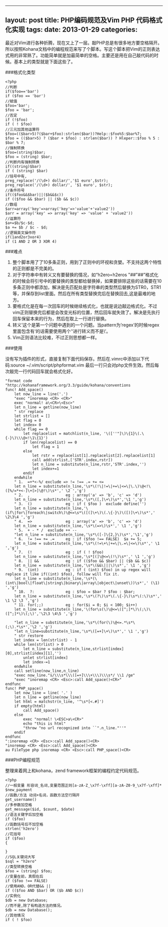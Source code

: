 
---
layout: post
title: PHP编码规范及Vim PHP 代码格式化实现
tags: 
date: 2013-01-29
categories:
---
最近对Vim进行各种折腾，现在又上了一层。敲PHP总是有很多地方要空格隔开。所以按照Kohana文档中的编程规范来写了个脚本。写这个脚本把Vim的正则表达式用的非常熟了。功能简单就是加最简单的空格。主要还是用在自己敲代码的时候。基本上的类型就是下面这些了。

###格式化类型
```
<?php 
//判断
if($foo=='bar')     
if ($foo == 'bar')
//赋值
$foo='bar';
$foo = 'bar';
//否定
if (!$foo)
if ( ! $foo)
//三元加其他运算符
$foo=(($bar>5)?($bar+$foo):strlen($bar))?Help::$foo%5:$bar%7;
$foo = (($bar>5) ? ($bar + $foo) : strlen($bar)) ? Hleper::$foo % 5 : $bar % 7;
//强制转换
$foo=(string)$bar;
$foo = (string) $bar;
//判断内有强制转换
if((string)$bar)
if ( (string) $bar)
//括号中有,
preg_replace('/(\d+) dollar/','$1 euro',$str);
preg_replace('/(\d+) dollar/', '$1 euro', $str);
//条件符号
if(($foo&&$bar)||($b&&$c))
if (($foo && $bar) || ($b && $c))
//数组
$arr=array('key'=>array('key'=>'value'+'value2'))
$arr = array('key' => array('key' => 'value' + 'value2'))
//运算符
$a+=$b/$c-$d;
$a += $b / $c - $d;
//逻辑英文操作符
if(1and2or3xor4)
if (1 AND 2 OR 3 XOR 4)
```

###难点

1. 整个脚本用了了10多条正则，用到了正则中的环视和贪婪。不支持这两个特性的正则都是不完美的。
1. 对于字符串中有转义又有要替换的情况，如“h2ero=h2eros \"##\"##”格式化的时候会将引号中的要替换的类型都给替换掉，如果要排除这些的话需要在10多条正则中都添加，解决是先匹配处是字符串的类型然后替换为STR0，STR1等，并保存到list里面。然后在所有类型替换完后在替换回去,这是最难的地方。
1. 要格式化是在每一次回车的时候继续格式化，也就是说边敲边格式化。不过vim正则替换完后都是会改变光标的位置，然后回车就失效了。解决是先执行回车保留本来的行为，然后在取上一行进行替换。
1. 转义’这个是第一个问题中遇到的一个问题。当pattern为’regex’的时候regex里面包含有‘的话需要使用两个’‘进行转义而不是\’。
1. Vim正则语法比较难，不过正则思想都一样。

###使用

没有写为插件的形式，直接复制下面代码保存。然后在.vimrc中添加以下代码:source ~/.vim/script/phpformat.vim 最后一行只会对php文件生效。然后每次敲完一行代码回车就会格式化好。
```
"format code
"http://kohanaframework.org/3.3/guide/kohana/conventions
func! Add_space()
    let now_line = line('.')
    "exec "inoremap <CR> <CR>"
    exec "normal! a\<CR>\<Esc>"
    let n_line = getline(now_line)
    " str replace
    let strlist = []
    let flag = 0
    let index= 0
    while flag == 0
        let replacelist = matchlist(n_line, '\([''"]\)\{1}\(.\{-}\)\\\@<!\1\{1}')
        if len(replacelist) == 0 
            let flag = 1
        else
            let rstr = replacelist[1].replacelist[2].replacelist[1]
            call add(strlist,['STR'.index,rstr])
            let n_line = substitute(n_line,rstr,'STR'.index,'')
            let index+=1
        endif
    endwhile
    " 1.  =+*<-%/ exclude => != !== .= += <= 
    let n_line = substitute(n_line,'\s*\(!\|!=\|+=\|<=\|\.\)\@<!\([%/=*+<-]\+[>]\@!\)\s*',' \2 ','g')
    " 2.  ,                eg : array('a' => 'b', 'c' => 'd')
    let n_line = substitute(n_line,'\s*\([,]\+\)\s*','\1 ','g')
    " 3.  ()               eg : if ( $foo )  exclude define('') 
    let n_line = substitute(n_line,'\(if\|for\|foreach\|switch\)\@<=\s*\([(]\+\)\(.\{-}\)\([)]\+\)\s*',' \2\3\4 ','g')
    " 4.  =>               eg : array('a' => 'b', 'c' => 'd')
    let n_line = substitute(n_line,'\s*\(=>\)\s*',' \1 ','g')
    " 5.  + - * /  exclude ++ --
    "let n_line = substitute(n_line,'\s*\([-]\{2,}\)\s*','\1','g')
    " 6.  != !== += .=     eg : if ($foo !== FALSE)  $a += 5;
    let n_line = substitute(n_line,'\s*\(!=\+\|+=\|\.=\|<=\)\s*',' \1 ','g')
    " 7.  (!               eg : if ( ! $foo)
    let n_line = substitute(n_line,'\s*[(]\@<=\(!\)\s*',' \1 ','g')
    " 8.  || &&            eg : if (($foo && $bar) || ($b && $c))
    let n_line = substitute(n_line,'\s*\(&&\|||\)\s*',' \1 ','g')
    " 9.  (int)            eg : if ( (int) $foo) in up regex will replace it like if((int) $foo), follow will fix it.
    let n_line = substitute(n_line,'\s*(\(int\|bool\|float\|string\|binary\|array\|object\|unset\))\s*',' (\1) ','g')
    " 10.  ?:              eg : $foo = $bar ? $foo : $bar;
    let n_line = substitute(n_line,'\s*\(?\)\s*\(.\{-}\)\s*\(:\)\s*',' \1 \2 \3 ','g')
    " 11. for(;;)          eg : for($i = 0; $i < 100; $i++) 
    let n_line = substitute(n_line,'\(for\s(\)\@<=\([^;]*\)\(;\)\([^;]*\)\(;\)','\2\3 \4\5 ','g')
    
    "let n_line = substitute(n_line,'\s*\(for(\)\@<=.*\s*\(;\).*\s*','\2 ','g')
    "let n_line=substitute(n_line,'\s*\([=+]\+\)\s*',' \1 ','g')
    " str restore
    let index = len(strlist) - 1
    while len(strlist) > 0
        let n_line = substitute(n_line,strlist[index][0],strlist[index][1],'')
        unlet strlist[index]
        let index-=1
    endwhile
    call setline(now_line,n_line)
    "exec now_line."s/\\\s*\\\([=+]\\\+\\\)\\\s*/ \\1 /ge"
    "exec "inoremap <CR> <Esc>:call Add_space()<CR>"
endfunc
func! PHP_space()
    let now_line = line( '.' )
    let n_line = getline(now_line)
    let html = matchstr(n_line, '^\s*[<.#]')
    if empty(html) 
        call Add_space()
    else
        exec "normal! \<ESC>a\<CR>"
        echo "this is html"
        "throw "no url recognized into ``".n_line."''"
    endif
endfunc
":inoremap <CR> <Esc>:call Add_space()<CR>
"inoremap <CR> <Esc>:call Add_space()<CR>
au FileType php inoremap <CR> <Esc>:call PHP_space()<CR>
```

###PHP编程规范

整理来着网上和kohana，zend framework框架的编程约定代码规范。

```
<?php
//一般变量 形容词_名词,变量范围正则[a-zA-Z_\x7f-\xff][a-zA-Z0-9_\x7f-\xff]*
$new_payment
//函数/方法 动词+名词，函数方法空行隔开
get_username()
//多参数加空格
get_message($id, $count, $date)
//语法关键字后加空格
if ($foo)
//函数括号后不加空格
strlen('h2ero')
//花括号
if ($foo)
{
	
}
//SQL关键词大写
$sql = "h2ero"
//类型转换空格
$foo = (string) $foo;
//变量在前，真假在后
if ($foo !== FALSE)
//使用AND，OR代替&& ||
if (($foo AND $bar) OR ($b AND $c))
//实例化
$db = new Database;
//而不是,除了有构造方法的情况。
$db = new Database();
//其他情况
if ( ! $foo)
```
